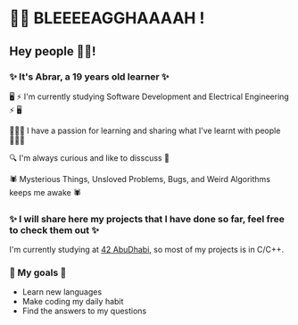 


# 🧟‍♀️ BLEEEEAGGHAAAAH !
## Hey people ✌🏼!
### ✨ It's Abrar, a 19 years old learner ✨

🖥 ⚡️ I'm currently studying Software Development and Electrical Engineering ⚡️ 🖥

👩🏻‍💻 I have a passion for learning and sharing what I've learnt with people 👩🏻‍💻

🔍 I'm always curious and like to disscuss 🔎

🕷 Mysterious Things, Unsloved Problems, Bugs, and Weird Algorithms keeps me awake 🕷

### ✨ I will share here my projects that I have done so far, feel free to check them out ✨

I'm currently studying at [42 AbuDhabi](https://42abudhabi.ae/), so most of my projects is in C/C++.

### 🎯 My goals 🎯
- Learn new languages
- Make coding my daily habit
- Find the answers to my questions 

